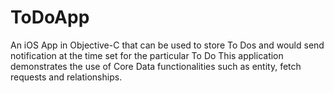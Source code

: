 # ToDoApp
An iOS App in Objective-C that can be used to store To Dos and would send notification at the time set for the particular To Do
This application demonstrates the use of Core Data functionalities such as entity, fetch requests and relationships. 
